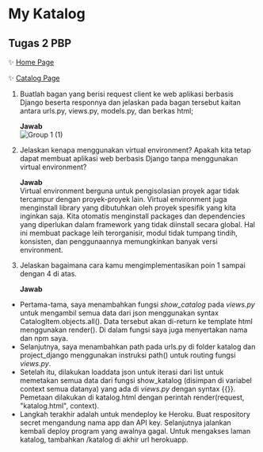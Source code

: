 # **My Katalog**
## Tugas 2 PBP 


:sparkles: [Home Page](https://mykatalog.herokuapp.com/) 

:sparkles: [Catalog Page](https://mykatalog.herokuapp.com/katalog/)


1. Buatlah bagan yang berisi request client ke web aplikasi berbasis Django beserta responnya dan jelaskan pada bagan tersebut kaitan antara urls.py, views.py, models.py, dan berkas html;

    **Jawab**  
![Group 1 (1)](https://user-images.githubusercontent.com/88421618/190133499-471edc0d-0e9f-4d88-9247-6a18084f1382.png)


2. Jelaskan kenapa menggunakan virtual environment? Apakah kita tetap dapat membuat aplikasi web berbasis Django tanpa menggunakan virtual environment?

    **Jawab**  
Virtual environment berguna untuk pengisolasian proyek agar tidak tercampur dengan proyek-proyek lain. Virtual environment juga menginstall library yang dibutuhkan oleh proyek spesifik yang kita inginkan saja. Kita otomatis menginstall packages dan dependencies yang diperlukan dalam framework yang tidak diinstall secara global. Hal ini membuat package leih terorganisir, modul tidak tumpang tindih, konsisten, dan penggunaannya memungkinkan banyak versi environment.

3. Jelaskan bagaimana cara kamu mengimplementasikan poin 1 sampai dengan 4 di atas.

    **Jawab**  
- Pertama-tama, saya menambahkan fungsi *show_catalog* pada *views.py* untuk mengambil semua data dari json menggunakan syntax CatalogItem.objects.all(). Data tersebut akan di-return ke template html menggunakan render(). Di dalam fungsi saya juga menyertakan nama dan npm saya. 
- Selanjutnya, saya menambahkan path pada urls.py di folder katalog dan project_django menggunakan instruksi path() untuk routing fungsi *views.py*. 
- Setelah itu, dilakukan loaddata json untuk iterasi dari list untuk memetakan semua data dari fungsi show_katalog (disimpan di variabel context semua datanya) yang ada di *views.py* dengan syntax {{<key>}}. Pemetaan dilakukan di katalog.html dengan perintah render(request, "katalog.html", context).
- Langkah terakhir adalah untuk mendeploy ke Heroku. Buat respository secret mengandung nama app dan API key. Selanjutnya jalankan kembali deploy program yang awalnya gagal. Untuk mengakses laman katalog, tambahkan /katalog di akhir url herokuapp.
